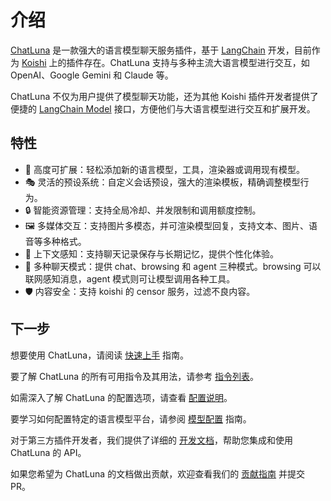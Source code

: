 # 介绍

[ChatLuna](https://github.com/ChatLunaLab/chatluna) 是一款强大的语言模型聊天服务插件，基于 [LangChain](https://github.com/langchain-ai/langchainjs) 开发，目前作为 [Koishi](https://koishi.chat/zh-CN/) 上的插件存在。ChatLuna 支持与多种主流大语言模型进行交互，如 OpenAI、Google Gemini 和 Claude 等。

ChatLuna 不仅为用户提供了模型聊天功能，还为其他 Koishi 插件开发者提供了便捷的 [LangChain Model](https://js.langchain.com/docs/concepts/#chat-models) 接口，方便他们与大语言模型进行交互和扩展开发。

## 特性

- 🔌 高度可扩展：轻松添加新的语言模型，工具，渲染器或调用现有模型。
- 🎭 灵活的预设系统：自定义会话预设，强大的渲染模板，精确调整模型行为。
- 🔒 智能资源管理：支持全局冷却、并发限制和调用额度控制。
- 🖼️ 多媒体交互：支持图片多模态，并可渲染模型回复，支持文本、图片、语音等多种格式。
- 🧠 上下文感知：支持聊天记录保存与长期记忆，提供个性化体验。
- 🔀 多种聊天模式：提供 chat、browsing 和 agent 三种模式。browsing 可以联网感知消息，agent 模式则可让模型调用各种工具。
- 🛡️ 内容安全：支持 koishi 的 censor 服务，过滤不良内容。

## 下一步

想要使用 ChatLuna，请阅读 [快速上手](/guide/getting-started) 指南。

要了解 ChatLuna 的所有可用指令及其用法，请参考 [指令列表](/guide/useful-commands)。

如需深入了解 ChatLuna 的配置选项，请查看 [配置说明](/guide/useful-configurations.html)。

要学习如何配置特定的语言模型平台，请参阅 [模型配置](/guide/configure-model-platform/introduction.html) 指南。

对于第三方插件开发者，我们提供了详细的 [开发文档](/development/introduction)，帮助您集成和使用 ChatLuna 的 API。

如果您希望为 ChatLuna 的文档做出贡献，欢迎查看我们的 [贡献指南](https://github.com/ChatLunaLab/doc) 并提交 PR。
